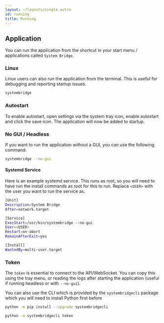 ```yaml
---
layout: ~/layouts/single.astro
id: running
title: Running
---
```


## Application

You can run the application from the shortcut in your start menu / applications called `System Bridge`.

### Linux

Linux users can also run the application from the terminal. This is useful for debugging and reporting startup issues.

```bash
systembridge
```

### Autostart

To enable autostart, open settings via the system tray icon, enable autostart and click the save icon. The application will now be added to startup.

### No GUI / Headless

If you want to run the application without a GUI, you can use the following command:

```bash
systembridge --no-gui
```

#### Systemd Service

Here is an example systemd service. This runs as root, so you will need to have run the install commands as root for this to run. Replace `<USER>` with the user you want to run the service as.

```bash
[Unit]
Description=System Bridge
After=network.target

[Service]
ExecStart=/usr/bin/systembridge --no-gui
User=<USER>
Restart=on-abort
RemainAfterExit=yes

[Install]
WantedBy=multi-user.target
```

### Token

The `token` is essential to connect to the API/WebSocket. You can copy this using the tray menu, or reading the logs after starting the application (useful if running headless or with `--no-gui`).

You can also use the CLI which is provided by the `systembridgecli` package which you will need to install Python first before

```bash
python -m pip install --upgrade systembridgecli
```

```bash
python -m systembridgecli token
```
